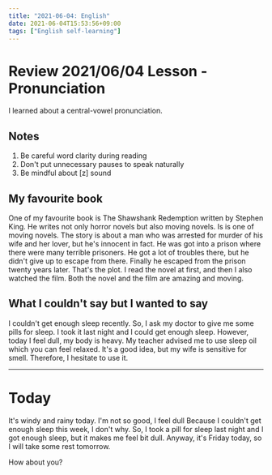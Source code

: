 ```yaml
---
title: "2021-06-04: English"
date: 2021-06-04T15:53:56+09:00
tags: ["English self-learning"]
---
```


# Review 2021/06/04 Lesson - Pronunciation

I learned about a central-vowel pronunciation.

## Notes

1. Be careful word clarity during reading
2. Don't put unnecessary pauses to speak naturally
3. Be mindful about [z] sound

## My favourite book

One of my favourite book is The Shawshank Redemption written by Stephen King.
He writes not only horror novels but also moving novels.
Is is one of moving novels.
The story is about a man who was arrested for murder of his wife and her lover, but he's innocent in fact.
He was got into a prison where there were many terrible prisoners.
He got a lot of troubles there, but he didn't give up to escape from there.
Finally he escaped from the prison twenty years later.
That's the plot.
I read the novel at first, and then I also watched the film.
Both the novel and the film are amazing and moving.

## What I couldn't say but I wanted to say
I couldn't get enough sleep recently.
So, I ask my doctor to give me some pills for sleep.
I took it last night and I could get enough sleep.
However, today I feel dull, my body is heavy.
My teacher advised me to use sleep oil which you can feel relaxed.
It's a good idea, but my wife is sensitive for smell.
Therefore, I hesitate to use it.

- - -

# Today

It's windy and rainy today.
I'm not so good, I feel dull
Because I couldn't get enough sleep this week, I don't why.
So, I took a pill for sleep last night and I got enough sleep,
but it makes me feel bit dull.
Anyway, it's Friday today, so I will take some rest tomorrow.

How about you?
